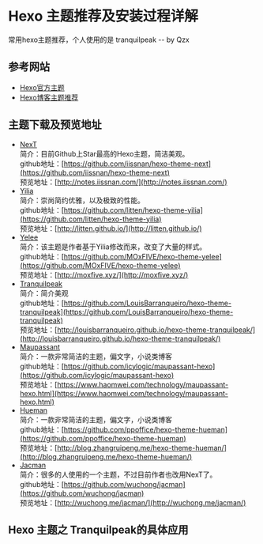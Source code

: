 # Hexo 主题推荐及安装过程详解
常用hexo主题推荐，个人使用的是 tranquilpeak  -- by Qzx

## 参考网站
- [Hexo官方主题](https://hexo.io/themes/)
- [Hexo博客主题推荐](https://appkfz.com/2016/01/18/hexo-themes/)

## 主题下载及预览地址
- [NexT](https://github.com/iissnan/hexo-theme-next) <br>
	简介：目前Github上Star最高的Hexo主题，简洁美观。<br>
	github地址：[https://github.com/iissnan/hexo-theme-next](https://github.com/iissnan/hexo-theme-next) <br>
	预览地址：[http://notes.iissnan.com/](http://notes.iissnan.com/)
- [Yilia](https://github.com/litten/hexo-theme-yilia) <br>
	简介：崇尚简约优雅，以及极致的性能。<br>
	github地址：[https://github.com/litten/hexo-theme-yilia](https://github.com/litten/hexo-theme-yilia) <br>
	预览地址：[http://litten.github.io/](http://litten.github.io/) 
- [Yelee](https://github.com/MOxFIVE/hexo-theme-yelee) <br>
	简介：该主题是作者基于Yilia修改而来，改变了大量的样式。<br>
	github地址：[https://github.com/MOxFIVE/hexo-theme-yelee](https://github.com/MOxFIVE/hexo-theme-yelee) <br>
	预览地址：[http://moxfive.xyz/](http://moxfive.xyz/) 
- [Tranquilpeak](https://github.com/LouisBarranqueiro/hexo-theme-tranquilpeak) <br>
	简介：简介美观<br>
	github地址：[https://github.com/LouisBarranqueiro/hexo-theme-tranquilpeak](https://github.com/LouisBarranqueiro/hexo-theme-tranquilpeak) <br>
	预览地址：[http://louisbarranqueiro.github.io/hexo-theme-tranquilpeak/](http://louisbarranqueiro.github.io/hexo-theme-tranquilpeak/) 
- [Maupassant](https://github.com/icylogic/maupassant-hexo) <br>
	简介：一款非常简洁的主题，偏文字，小说类博客<br>
	github地址：[https://github.com/icylogic/maupassant-hexo](https://github.com/icylogic/maupassant-hexo) <br>
	预览地址：[https://www.haomwei.com/technology/maupassant-hexo.html](https://www.haomwei.com/technology/maupassant-hexo.html) 
- [Hueman](https://github.com/ppoffice/hexo-theme-hueman) <br>
	简介：一款非常简洁的主题，偏文字，小说类博客<br>
	github地址：[https://github.com/ppoffice/hexo-theme-hueman](https://github.com/ppoffice/hexo-theme-hueman) <br>
	预览地址：[http://blog.zhangruipeng.me/hexo-theme-hueman/](http://blog.zhangruipeng.me/hexo-theme-hueman/) 
- [Jacman](https://github.com/wuchong/jacman) <br>
	简介：很多的人使用的一个主题，不过目前作者也改用NexT了。<br>
	github地址：[https://github.com/wuchong/jacman](https://github.com/wuchong/jacman) <br>
	预览地址：[http://wuchong.me/jacman/](http://wuchong.me/jacman/) 

## Hexo 主题之 Tranquilpeak的具体应用









	